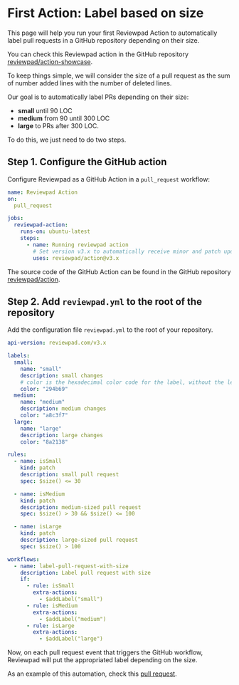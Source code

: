 # First Action: Label based on size

This page will help you run your first Reviewpad Action to automatically label pull requests in a GitHub repository depending on their size.

You can check this Reviewpad action in the GitHub repository [reviewpad/action-showcase](https://github.com/reviewpad/action-showcase).

To keep things simple, we will consider the size of a pull request as the sum of number added lines with the number of deleted lines.

Our goal is to automatically label PRs depending on their size:

- **small** until 90 LOC
- **medium** from 90 until 300 LOC 
- **large** to PRs after 300 LOC.

To do this, we just need to do two steps.

## Step 1. Configure the GitHub action

Configure Reviewpad as a GitHub Action in a `pull_request` workflow:

```yaml
name: Reviewpad Action
on:
  pull_request

jobs:
  reviewpad-action:
    runs-on: ubuntu-latest
    steps:
      - name: Running reviewpad action
        # Set version v3.x to automatically receive minor and patch updates
        uses: reviewpad/action@v3.x
```

The source code of the GitHub Action can be found in the GitHub repository [reviewpad/action](https://github.com/reviewpad/action).

## Step 2. Add `reviewpad.yml` to the root of the repository

Add the configuration file `reviewpad.yml` to the root of your repository.

```yaml
api-version: reviewpad.com/v3.x

labels:
  small:
    name: "small"
    description: small changes
    # color is the hexadecimal color code for the label, without the leading #.
    color: "294b69"
  medium:
    name: "medium"
    description: medium changes
    color: "a8c3f7"
  large:
    name: "large"
    description: large changes
    color: "8a2138"

rules:
  - name: isSmall
    kind: patch
    description: small pull request
    spec: $size() <= 30

  - name: isMedium
    kind: patch
    description: medium-sized pull request
    spec: $size() > 30 && $size() <= 100

  - name: isLarge
    kind: patch
    description: large-sized pull request
    spec: $size() > 100

workflows:
  - name: label-pull-request-with-size
    description: Label pull request with size
    if:
      - rule: isSmall
        extra-actions:
          - $addLabel("small")
      - rule: isMedium
        extra-actions:
          - $addLabel("medium")
      - rule: isLarge
        extra-actions:
          - $addLabel("large")
```

Now, on each pull request event that triggers the GitHub workflow, Reviewpad will put the appropriated label depending on the size.

As an example of this automation, check this [pull request](https://github.com/reviewpad/action-showcase/pull/20).